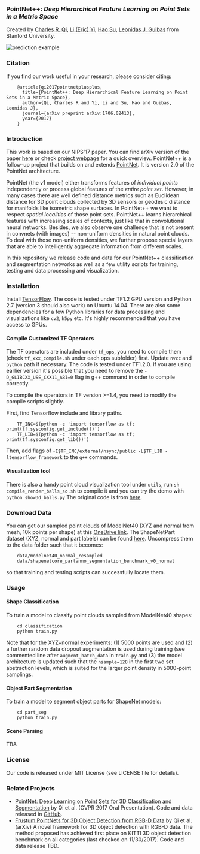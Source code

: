 ### PointNet++: *Deep Hierarchical Feature Learning on Point Sets in a Metric Space*
Created by <a href="http://charlesrqi.com" target="_blank">Charles R. Qi</a>, <a href="http://stanford.edu/~ericyi">Li (Eric) Yi</a>, <a href="http://ai.stanford.edu/~haosu/" target="_blank">Hao Su</a>, <a href="http://geometry.stanford.edu/member/guibas/" target="_blank">Leonidas J. Guibas</a> from Stanford University.

![prediction example](https://github.com/charlesq34/pointnet2/blob/master/doc/teaser.jpg)

### Citation
If you find our work useful in your research, please consider citing:

        @article{qi2017pointnetplusplus,
          title={PointNet++: Deep Hierarchical Feature Learning on Point Sets in a Metric Space},
          author={Qi, Charles R and Yi, Li and Su, Hao and Guibas, Leonidas J},
          journal={arXiv preprint arXiv:1706.02413},
          year={2017}
        }

### Introduction
This work is based on our NIPS'17 paper. You can find arXiv version of the paper <a href="https://arxiv.org/pdf/1706.02413.pdf">here</a> or check <a href="http://stanford.edu/~rqi/pointnet2">project webpage</a> for a quick overview. PointNet++ is a follow-up project that builds on and extends <a href="https://github.com/charlesq34/pointnet">PointNet</a>. It is version 2.0 of the PointNet architecture.

PointNet (the v1 model) either transforms features of *individual points* independently or process global features of the *entire point set*. However, in many cases there are well defined distance metrics such as Euclidean distance for 3D point clouds collected by 3D sensors or geodesic distance for manifolds like isometric shape surfaces. In PointNet++ we want to respect *spatial localities* of those point sets. PointNet++ learns hierarchical features with increasing scales of contexts, just like that in convolutional neural networks. Besides, we also observe one challenge that is not present in convnets (with images) -- non-uniform densities in natural point clouds. To deal with those non-uniform densities, we further propose special layers that are able to intelligently aggregate information from different scales.

In this repository we release code and data for our PointNet++ classification and segmentation networks as well as a few utility scripts for training, testing and data processing and visualization.

### Installation

Install <a href="https://www.tensorflow.org/install/">TensorFlow</a>. The code is tested under TF1.2 GPU version and Python 2.7 (version 3 should also work) on Ubuntu 14.04. There are also some dependencies for a few Python libraries for data processing and visualizations like `cv2`, `h5py` etc. It's highly recommended that you have access to GPUs.

#### Compile Customized TF Operators
The TF operators are included under `tf_ops`, you need to compile them (check `tf_xxx_compile.sh` under each ops subfolder) first. Update `nvcc` and `python` path if necessary. The code is tested under TF1.2.0. If you are using earlier version it's possible that you need to remove the `-D_GLIBCXX_USE_CXX11_ABI=0` flag in g++ command in order to compile correctly.

To compile the operators in TF version >=1.4, you need to modify the compile scripts slightly.

First, find Tensorflow include and library paths.

        TF_INC=$(python -c 'import tensorflow as tf; print(tf.sysconfig.get_include())')
        TF_LIB=$(python -c 'import tensorflow as tf; print(tf.sysconfig.get_lib())')
        
Then, add flags of `-I$TF_INC/external/nsync/public -L$TF_LIB -ltensorflow_framework` to the `g++` commands.

#### Visualization tool
There is also a handy point cloud visualization tool under `utils`, run `sh compile_render_balls_so.sh` to compile it and you can try the demo with `python show3d_balls.py` The original code is from <a href="://github.com/fanhqme/PointSetGeneration">here</a>.

### Download Data
You can get our sampled point clouds of ModelNet40 (XYZ and normal from mesh, 10k points per shape) at this <a href="https://1drv.ms/u/s!ApbTjxa06z9CgQfKl99yUDHL_wHs">OneDrive link</a>. The ShapeNetPart dataset (XYZ, normal and part labels) can be found <a href="https://1drv.ms/u/s!ApbTjxa06z9CgQnl-Qm6KI3Ywbe1">here</a>. Uncompress them to the data folder such that it becomes:

        data/modelnet40_normal_resampled
        data/shapenetcore_partanno_segmentation_benchmark_v0_normal

so that training and testing scripts can successfully locate them.

### Usage

#### Shape Classification

To train a model to classify point clouds sampled from ModelNet40 shapes:

        cd classification
        python train.py

Note that for the XYZ+normal experiments: (1) 5000 points are used and (2) a further random data dropout augmentation is used during training (see commented line after `augment_batch_data` in `train.py` and (3) the model architecture is updated such that the `nsample=128` in the first two set abstraction levels, which is suited for the larger point density in 5000-point samplings.

#### Object Part Segmentation

To train a model to segment object parts for ShapeNet models:

        cd part_seg
        python train.py

#### Scene Parsing
TBA

### License
Our code is released under MIT License (see LICENSE file for details).

### Related Projects

* <a href="http://stanford.edu/~rqi/pointnet" target="_blank">PointNet: Deep Learning on Point Sets for 3D Classification and Segmentation</a> by Qi et al. (CVPR 2017 Oral Presentation). Code and data released in <a href="https://github.com/charlesq34/pointnet">GitHub</a>.
* <a href="https://arxiv.org/abs/1711.08488" target="_blank">Frustum PointNets for 3D Object Detection from RGB-D Data</a> by Qi et al. (arXiv) A novel framework for 3D object detection with RGB-D data. The method proposed has achieved first place on KITTI 3D object detection benchmark on all categories (last checked on 11/30/2017). Code and data release TBD.
